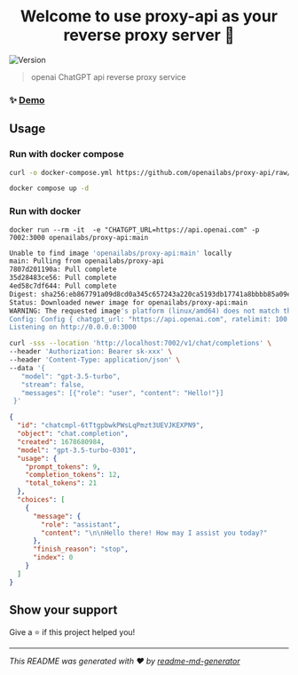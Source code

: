 <h1 align="center">Welcome to use proxy-api as your reverse proxy server 👋</h1>
<p>
  <img alt="Version" src="https://img.shields.io/badge/version-0.1.1-blue.svg?cacheSeconds=2592000" />
</p>

> openai ChatGPT api reverse proxy service

### ✨ [Demo]([chat.y1s1.host](https://proxy.y1s1.host/))

## Usage

### Run with docker compose

```bash
curl -o docker-compose.yml https://github.com/openailabs/proxy-api/raw/main/docker-compose.yml

docker compose up -d
```

### Run with docker

```
docker run --rm -it  -e "CHATGPT_URL=https://api.openai.com" -p 7002:3000 openailabs/proxy-api:main
```

```bash
Unable to find image 'openailabs/proxy-api:main' locally
main: Pulling from openailabs/proxy-api
7807d201190a: Pull complete 
35d28483ce56: Pull complete 
4ed58c7df644: Pull complete 
Digest: sha256:eb867791a09d8cd0a345c657243a220ca5193db17741a8bbbb85a09e3d0da1d7
Status: Downloaded newer image for openailabs/proxy-api:main
WARNING: The requested image's platform (linux/amd64) does not match the detected host platform (linux/arm64/v8) and no specific platform was requested
Config: Config { chatgpt_url: "https://api.openai.com", ratelimit: 100 }
Listening on http://0.0.0.0:3000
```

```bash
curl -sss --location 'http://localhost:7002/v1/chat/completions' \
--header 'Authorization: Bearer sk-xxx' \
--header 'Content-Type: application/json' \
--data '{
   "model": "gpt-3.5-turbo",
   "stream": false,
   "messages": [{"role": "user", "content": "Hello!"}]
 }'
```

```json
{
  "id": "chatcmpl-6tTtgpbwkPWsLqPmzt3UEVJKEXPN9",
  "object": "chat.completion",
  "created": 1678680984,
  "model": "gpt-3.5-turbo-0301",
  "usage": {
    "prompt_tokens": 9,
    "completion_tokens": 12,
    "total_tokens": 21
  },
  "choices": [
    {
      "message": {
        "role": "assistant",
        "content": "\n\nHello there! How may I assist you today?"
      },
      "finish_reason": "stop",
      "index": 0
    }
  ]
}
```

## Show your support

Give a ⭐️ if this project helped you!

***
_This README was generated with ❤️ by [readme-md-generator](https://github.com/kefranabg/readme-md-generator)_
